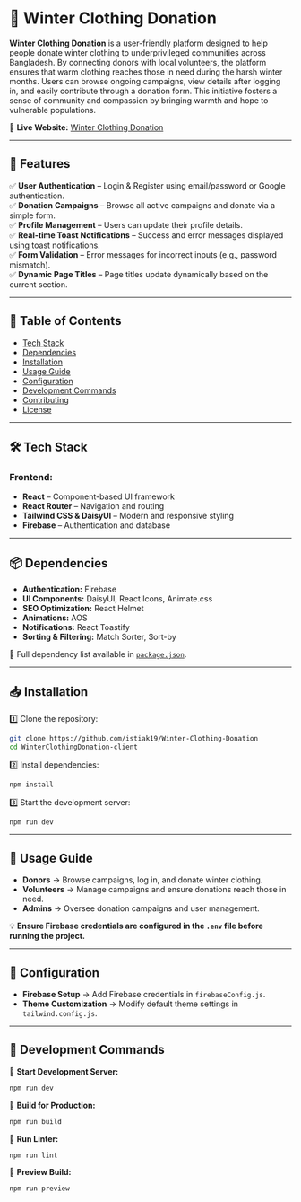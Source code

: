 # 🧣 Winter Clothing Donation  

**Winter Clothing Donation** is a user-friendly platform designed to help people donate winter clothing to underprivileged communities across Bangladesh. By connecting donors with local volunteers, the platform ensures that warm clothing reaches those in need during the harsh winter months. Users can browse ongoing campaigns, view details after logging in, and easily contribute through a donation form. This initiative fosters a sense of community and compassion by bringing warmth and hope to vulnerable populations.  

🔗 **Live Website:** [Winter Clothing Donation](https://winter-clothes-donation.netlify.app/)  

---

## 📌 Features  

✅ **User Authentication** – Login & Register using email/password or Google authentication.  
✅ **Donation Campaigns** – Browse all active campaigns and donate via a simple form.  
✅ **Profile Management** – Users can update their profile details.  
✅ **Real-time Toast Notifications** – Success and error messages displayed using toast notifications.  
✅ **Form Validation** – Error messages for incorrect inputs (e.g., password mismatch).  
✅ **Dynamic Page Titles** – Page titles update dynamically based on the current section.  

---

## 📜 Table of Contents  

- [Tech Stack](#-tech-stack)  
- [Dependencies](#-dependencies)  
- [Installation](#-installation)  
- [Usage Guide](#-usage-guide)  
- [Configuration](#-configuration)  
- [Development Commands](#-development-commands)  
- [Contributing](#-contributing)  
- [License](#-license)  

---

## 🛠 Tech Stack  

### **Frontend:**  
- **React** – Component-based UI framework  
- **React Router** – Navigation and routing  
- **Tailwind CSS & DaisyUI** – Modern and responsive styling  
- **Firebase** – Authentication and database  

---

## 📦 Dependencies  

- **Authentication:** Firebase  
- **UI Components:** DaisyUI, React Icons, Animate.css  
- **SEO Optimization:** React Helmet  
- **Animations:** AOS  
- **Notifications:** React Toastify  
- **Sorting & Filtering:** Match Sorter, Sort-by  

🔹 Full dependency list available in [`package.json`](package.json).  

---

## 📥 Installation  

1️⃣ Clone the repository:  
```sh
git clone https://github.com/istiak19/Winter-Clothing-Donation
cd WinterClothingDonation-client
```  

2️⃣ Install dependencies:  
```sh
npm install
```  

3️⃣ Start the development server:  
```sh
npm run dev
```  

---

## 🎯 Usage Guide  

- **Donors** → Browse campaigns, log in, and donate winter clothing.  
- **Volunteers** → Manage campaigns and ensure donations reach those in need.  
- **Admins** → Oversee donation campaigns and user management.  

💡 **Ensure Firebase credentials are configured in the `.env` file before running the project.**  

---

## 🔧 Configuration  

- **Firebase Setup** → Add Firebase credentials in `firebaseConfig.js`.  
- **Theme Customization** → Modify default theme settings in `tailwind.config.js`.  

---

## 🚀 Development Commands  

🔹 **Start Development Server:**  
```sh
npm run dev
```  

🔹 **Build for Production:**  
```sh
npm run build
```  

🔹 **Run Linter:**  
```sh
npm run lint
```  

🔹 **Preview Build:**  
```sh
npm run preview
```